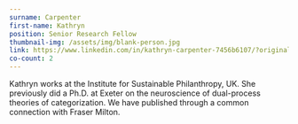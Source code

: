 ```yaml
---
surname: Carpenter
first-name: Kathryn
position: Senior Research Fellow
thumbnail-img: /assets/img/blank-person.jpg
link: https://www.linkedin.com/in/kathryn-carpenter-7456b6107/?originalSubdomain=uk
co-count: 2
---
```


Kathryn works at the Institute for Sustainable Philanthropy, UK. She previously did a Ph.D. at Exeter on the neuroscience of dual-process theories of categorization. We have published through a common connection with Fraser Milton. 

